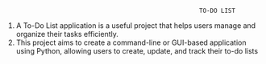                                                           TO-DO LIST
1. A To-Do List application is a useful project that helps users manage
  and organize their tasks efficiently.
2. This project aims to create a command-line or GUI-based application using Python, allowing
  users to create, update, and track their to-do lists
